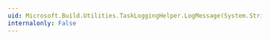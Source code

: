```yaml
---
uid: Microsoft.Build.Utilities.TaskLoggingHelper.LogMessage(System.String,System.Object[])
internalonly: False
---
```

